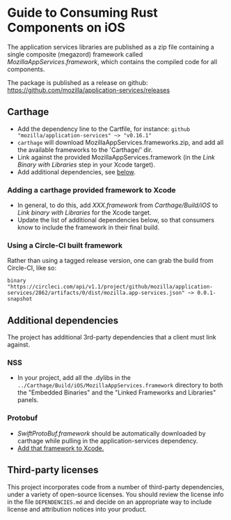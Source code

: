 # Guide to Consuming Rust Components on iOS

The application services libraries are published as a zip file containing a single composite (megazord) framework called *MozillaAppServices.framework*,
which contains the compiled code for all components.

The package is published as a release on github: https://github.com/mozilla/application-services/releases

## Carthage

- Add the dependency line to the Cartfile, for instance: `github "mozilla/application-services" ~> "v0.16.1"` 
- `carthage` will download MozillaAppServices.frameworks.zip, and add all the available frameworks to the 'Carthage/' dir.
- Link against the provided MozillaAppServices.framework (in the *Link Binary with Libraries* step in your Xcode target).
- Add additional dependencies, see [below](#additional-dependencies).

### Adding a carthage provided framework to Xcode
- In general, to do this, add *XXX.framework* from *Carthage/Build/iOS* to *Link binary with Libraries* for the Xcode target.
- Update the list of additional dependencies below, so that consumers know to include the framework in their final build.

### Using a Circle-CI built framework

Rather than using a tagged release version, one can grab the build from Circle-CI, like so:

`binary "https://circleci.com/api/v1.1/project/github/mozilla/application-services/2862/artifacts/0/dist/mozilla.app-services.json" ~> 0.0.1-snapshot`

## Additional dependencies

The project has additional 3rd-party dependencies that a client must link against.

### NSS

- In your project, add all the .dylibs in the `../Carthage/Build/iOS/MozillaAppServices.framework` directory to both the "Embedded Binaries" and the "Linked Frameworks and Libraries" panels.

### Protobuf

- *SwiftProtoBuf.framework* should be automatically downloaded by carthage while pulling in the application-services dependency.
- [Add that framework to Xcode.](#adding-a-carthage-provided-framework-to-xcode)

## Third-party licenses

This project incorporates code from a number of third-party dependencies,
under a variety of open-source licenses. You should review the license info
in the file `DEPENDENCIES.md` and decide on an appropriate way to include
license and attribution notices into your product.




